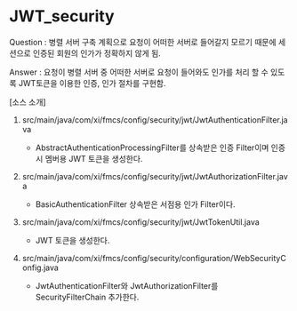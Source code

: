 # JWT_security

Question : 병렬 서버 구축 계획으로 요청이 어떠한 서버로 들어갈지 모르기 때문에 세션으로 인증된 회원의 인가가 정확하지 않게 됨.

Answer : 요청이 병렬 서버 중 어떠한 서버로 요청이 들어와도 인가를 처리 할 수 있도록 JWT토큰을 이용한 인증, 인가 절차를 구현함.

[소스 소개]
1. src/main/java/com/xi/fmcs/config/security/jwt/JwtAuthenticationFilter.java
   - AbstractAuthenticationProcessingFilter를 상속받은 인증 Filter이며 인증시 멤버용 JWT 토큰을 생성한다.

2. src/main/java/com/xi/fmcs/config/security/jwt/JwtAuthorizationFilter.java
   - BasicAuthenticationFilter 상속받은 서점용 인가 Filter이다.

3. src/main/java/com/xi/fmcs/config/security/jwt/JwtTokenUtil.java
   - JWT 토큰을 생성한다.

4. src/main/java/com/xi/fmcs/config/security/configuration/WebSecurityConfig.java
   - JwtAuthenticationFilter와 JwtAuthorizationFilter를 SecurityFilterChain 추가한다.
